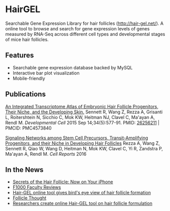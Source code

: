 # HairGEL
Searchable Gene Expression Library for hair follicles (http://hair-gel.net/). 
A online tool to browse and search for gene expression levels of genes measured by 
RNA-Seq across different cell types and developmental stages of mice hair follicles.

## Features
+ Searchable gene expression database backed by MySQL
+ Interactive bar plot visualization
+ Mobile-friendly

## Publications
[An Integrated Transcriptome Atlas of Embryonic Hair Follicle Progenitors, Their Niche, and the Developing Skin.](http://www.sciencedirect.com/science/article/pii/S153458071500430X)
Sennett R, Wang Z, Rezza A, Grisanti L, Roitershtein N, Sicchio C, Mok KW, Heitman NJ, Clavel C, Ma'ayan A, Rendl M. _Developmental Cell_ 2015 Sep 14;34(5):577-91.
PMID: [26256211](http://www.ncbi.nlm.nih.gov/pubmed/26256211) | PMCID: PMC4573840

[Signaling Networks among Stem Cell Precursors, Transit-Amplifying Progenitors, and their Niche in Developing Hair Follicles](http://www.cell.com/cell-reports/fulltext/S2211-1247(16)30213-3)
Rezza A, Wang Z, Sennett R, Qiao W, Wang D, Heitman N, Mok KW, Clavel C, Yi R, Zandstra P, Ma'ayan A, Rendl M. _Cell Reports_ 2016

## In the News
+ [Secrets of the Hair Follicle: Now on Your iPhone](http://www.sciencedirect.com/science/article/pii/S1534580715005559)
+ [F1000 Faculty Reviews](http://f1000.com/prime/725708741)
+ [Hair-GEL online tool gives bird's eye view of hair follicle formation](https://www.sciencedaily.com/releases/2015/10/151029185557.htm)
+ [Follicle Thought](http://www.folliclethought.com/rendl-lab-at-mount-sinai/)
+ [Researchers create online Hair-GEL tool on hair follicle formulation](http://www.cosmeticsdesign-europe.com/Formulation-Science/Researchers-create-online-Hair-GEL-tool-on-hair-follicle-formulation)

